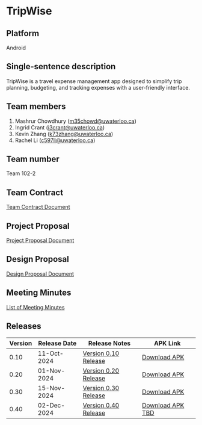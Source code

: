 # TripWise

## Platform
Android

## Single-sentence description
TripWise is a travel expense management app designed to simplify trip planning, budgeting, and tracking expenses with a user-friendly interface.

## Team members
1. Mashrur Chowdhury (m35chowd@uwaterloo.ca)
2. Ingrid Crant (i3crant@uwaterloo.ca)
3. Kevin Zhang (k73zhang@uwaterloo.ca)
4. Rachel Li (c597li@uwaterloo.ca)

## Team number
Team 102-2

## Team Contract
[Team Contract Document](https://git.uwaterloo.ca/m35chowd/team102-2/-/wikis/Team-102-2-Contract)

## Project Proposal
[Project Proposal Document](https://git.uwaterloo.ca/m35chowd/team102-2/-/wikis/Project-Proposal)

## Design Proposal
[Design Proposal Document](https://git.uwaterloo.ca/m35chowd/team102-2/-/wikis/Design-Proposal)

## Meeting Minutes
[List of Meeting Minutes](https://git.uwaterloo.ca/m35chowd/team102-2/-/wikis/Meeting-Minutes)

## Releases

| Version | Release Date  | Release Notes | APK Link |
|---------|---------------|---------------|----------|
| 0.10    | 11-Oct-2024   | [Version 0.10 Release](https://git.uwaterloo.ca/m35chowd/team102-2/-/wikis/releases/v0.10) | [Download APK]( https://drive.google.com/file/d/1qXMwYbL7j7xBaHD8tZi3MuuoVNKkkDr2/view?usp=sharing ) |
| 0.20   | 01-Nov-2024   | [Version 0.20 Release](https://git.uwaterloo.ca/m35chowd/team102-2/-/wikis/releases/v0.20) | [Download APK](https://drive.google.com/file/d/1eMRlqL5w0Pvvx1QgRiTh4_sz89TvwQmW/view?usp=sharing)
| 0.30   | 15-Nov-2024   | [Version 0.30 Release](https://git.uwaterloo.ca/m35chowd/team102-2/-/wikis/releases/v0.30) | [Download APK](https://drive.google.com/file/d/1TjIZk7NmRkoewxqUipvVw3NRkeKJ_VX7/view?usp=sharing)
| 0.40   | 02-Dec-2024   | [Version 0.40 Release](https://git.uwaterloo.ca/m35chowd/team102-2/-/wikis/releases/v0.40) | [Download APK TBD](https://drive.google.com/file/d/1TjIZk7NmRkoewxqUipvVw3NRkeKJ_VX7/view?usp=sharing)

